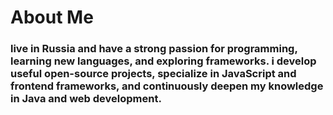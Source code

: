 
# **About Me**
### live in Russia and have a strong passion for programming, learning new languages, and exploring frameworks. i develop useful open-source projects, specialize in JavaScript and frontend frameworks, and continuously deepen my knowledge in Java and web development.

